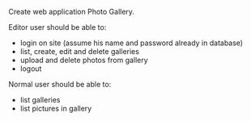 Create web application Photo Gallery.
 
Editor user should be able to:
  
  * login on site (assume his name and password already in database)
  * list, create, edit and delete galleries
  * upload and delete photos from gallery
  * logout
  
Normal user should be able to:
  * list galleries
  * list pictures in gallery
